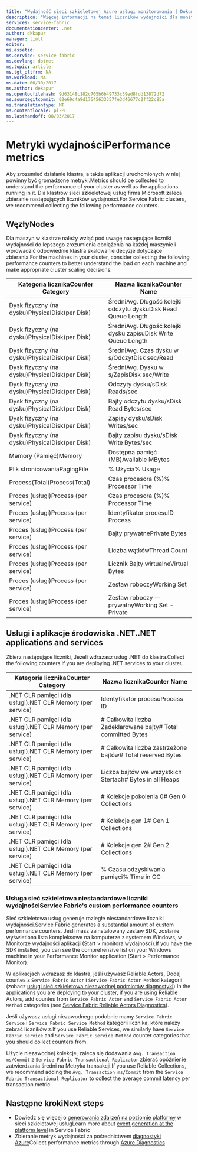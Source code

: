 ```yaml
---
title: "Wydajność sieci szkieletowej Azure usługi monitorowania | Dokumentacja firmy Microsoft"
description: "Więcej informacji na temat liczników wydajności dla monitorowania i diagnostyki klastrów sieci szkieletowej usług Azure."
services: service-fabric
documentationcenter: .net
author: dkkapur
manager: timlt
editor: 
ms.assetid: 
ms.service: service-fabric
ms.devlang: dotnet
ms.topic: article
ms.tgt_pltfrm: NA
ms.workload: NA
ms.date: 06/30/2017
ms.author: dekapur
ms.openlocfilehash: 9d63148c182c705b6b49733c59ed8fdd13872d72
ms.sourcegitcommit: 02e69c4a9d17645633357fe3d46677c2ff22c85a
ms.translationtype: MT
ms.contentlocale: pl-PL
ms.lasthandoff: 08/03/2017
---
```

# <a name="performance-metrics"></a><span data-ttu-id="c6ed3-103">Metryki wydajności</span><span class="sxs-lookup"><span data-stu-id="c6ed3-103">Performance metrics</span></span>

<span data-ttu-id="c6ed3-104">Aby zrozumieć działanie klastra, a także aplikacji uruchomionych w niej powinny być gromadzone metryki.</span><span class="sxs-lookup"><span data-stu-id="c6ed3-104">Metrics should be collected to understand the performance of your cluster as well as the applications running in it.</span></span> <span data-ttu-id="c6ed3-105">Dla klastrów sieci szkieletowej usług firma Microsoft zaleca zbieranie następujących liczników wydajności.</span><span class="sxs-lookup"><span data-stu-id="c6ed3-105">For Service Fabric clusters, we recommend collecting the following performance counters.</span></span>

## <a name="nodes"></a><span data-ttu-id="c6ed3-106">Węzły</span><span class="sxs-lookup"><span data-stu-id="c6ed3-106">Nodes</span></span>

<span data-ttu-id="c6ed3-107">Dla maszyn w klastrze należy wziąć pod uwagę następujące liczniki wydajności do lepszego zrozumienia obciążenia na każdej maszynie i wprowadzić odpowiednie klastra skalowanie decyzje dotyczące zbierania.</span><span class="sxs-lookup"><span data-stu-id="c6ed3-107">For the machines in your cluster, consider collecting the following performance counters to better understand the load on each machine and make appropriate cluster scaling decisions.</span></span>

| <span data-ttu-id="c6ed3-108">Kategoria licznika</span><span class="sxs-lookup"><span data-stu-id="c6ed3-108">Counter Category</span></span> | <span data-ttu-id="c6ed3-109">Nazwa licznika</span><span class="sxs-lookup"><span data-stu-id="c6ed3-109">Counter Name</span></span> |
| --- | --- |
| <span data-ttu-id="c6ed3-110">Dysk fizyczny (na dysku)</span><span class="sxs-lookup"><span data-stu-id="c6ed3-110">PhysicalDisk(per Disk)</span></span> | <span data-ttu-id="c6ed3-111">Średni</span><span class="sxs-lookup"><span data-stu-id="c6ed3-111">Avg.</span></span> <span data-ttu-id="c6ed3-112">Długość kolejki odczytu dysku</span><span class="sxs-lookup"><span data-stu-id="c6ed3-112">Disk Read Queue Length</span></span> |
| <span data-ttu-id="c6ed3-113">Dysk fizyczny (na dysku)</span><span class="sxs-lookup"><span data-stu-id="c6ed3-113">PhysicalDisk(per Disk)</span></span> | <span data-ttu-id="c6ed3-114">Średni</span><span class="sxs-lookup"><span data-stu-id="c6ed3-114">Avg.</span></span> <span data-ttu-id="c6ed3-115">Długość kolejki dysku zapisu</span><span class="sxs-lookup"><span data-stu-id="c6ed3-115">Disk Write Queue Length</span></span> |
| <span data-ttu-id="c6ed3-116">Dysk fizyczny (na dysku)</span><span class="sxs-lookup"><span data-stu-id="c6ed3-116">PhysicalDisk(per Disk)</span></span> | <span data-ttu-id="c6ed3-117">Średni</span><span class="sxs-lookup"><span data-stu-id="c6ed3-117">Avg.</span></span> <span data-ttu-id="c6ed3-118">Czas dysku w s/Odczyt</span><span class="sxs-lookup"><span data-stu-id="c6ed3-118">Disk sec/Read</span></span> |
| <span data-ttu-id="c6ed3-119">Dysk fizyczny (na dysku)</span><span class="sxs-lookup"><span data-stu-id="c6ed3-119">PhysicalDisk(per Disk)</span></span> | <span data-ttu-id="c6ed3-120">Średni</span><span class="sxs-lookup"><span data-stu-id="c6ed3-120">Avg.</span></span> <span data-ttu-id="c6ed3-121">Dysku w s/Zapis</span><span class="sxs-lookup"><span data-stu-id="c6ed3-121">Disk sec/Write</span></span> |
| <span data-ttu-id="c6ed3-122">Dysk fizyczny (na dysku)</span><span class="sxs-lookup"><span data-stu-id="c6ed3-122">PhysicalDisk(per Disk)</span></span> | <span data-ttu-id="c6ed3-123">Odczyty dysku/s</span><span class="sxs-lookup"><span data-stu-id="c6ed3-123">Disk Reads/sec</span></span> |
| <span data-ttu-id="c6ed3-124">Dysk fizyczny (na dysku)</span><span class="sxs-lookup"><span data-stu-id="c6ed3-124">PhysicalDisk(per Disk)</span></span> | <span data-ttu-id="c6ed3-125">Bajty odczytu dysku/s</span><span class="sxs-lookup"><span data-stu-id="c6ed3-125">Disk Read Bytes/sec</span></span> |
| <span data-ttu-id="c6ed3-126">Dysk fizyczny (na dysku)</span><span class="sxs-lookup"><span data-stu-id="c6ed3-126">PhysicalDisk(per Disk)</span></span> | <span data-ttu-id="c6ed3-127">Zapisy dysku/s</span><span class="sxs-lookup"><span data-stu-id="c6ed3-127">Disk Writes/sec</span></span> |
| <span data-ttu-id="c6ed3-128">Dysk fizyczny (na dysku)</span><span class="sxs-lookup"><span data-stu-id="c6ed3-128">PhysicalDisk(per Disk)</span></span> | <span data-ttu-id="c6ed3-129">Bajty zapisu dysku/s</span><span class="sxs-lookup"><span data-stu-id="c6ed3-129">Disk Write Bytes/sec</span></span> |
| <span data-ttu-id="c6ed3-130">Memory (Pamięć)</span><span class="sxs-lookup"><span data-stu-id="c6ed3-130">Memory</span></span> | <span data-ttu-id="c6ed3-131">Dostępna pamięć (MB)</span><span class="sxs-lookup"><span data-stu-id="c6ed3-131">Available MBytes</span></span> |
| <span data-ttu-id="c6ed3-132">Plik stronicowania</span><span class="sxs-lookup"><span data-stu-id="c6ed3-132">PagingFile</span></span> | <span data-ttu-id="c6ed3-133">% Użycia</span><span class="sxs-lookup"><span data-stu-id="c6ed3-133">% Usage</span></span> |
| <span data-ttu-id="c6ed3-134">Process(Total)</span><span class="sxs-lookup"><span data-stu-id="c6ed3-134">Process(Total)</span></span> | <span data-ttu-id="c6ed3-135">Czas procesora (%)</span><span class="sxs-lookup"><span data-stu-id="c6ed3-135">% Processor Time</span></span> |
| <span data-ttu-id="c6ed3-136">Proces (usługi)</span><span class="sxs-lookup"><span data-stu-id="c6ed3-136">Process (per service)</span></span> | <span data-ttu-id="c6ed3-137">Czas procesora (%)</span><span class="sxs-lookup"><span data-stu-id="c6ed3-137">% Processor Time</span></span> |
| <span data-ttu-id="c6ed3-138">Proces (usługi)</span><span class="sxs-lookup"><span data-stu-id="c6ed3-138">Process (per service)</span></span> | <span data-ttu-id="c6ed3-139">Identyfikator procesu</span><span class="sxs-lookup"><span data-stu-id="c6ed3-139">ID Process</span></span> |
| <span data-ttu-id="c6ed3-140">Proces (usługi)</span><span class="sxs-lookup"><span data-stu-id="c6ed3-140">Process (per service)</span></span> | <span data-ttu-id="c6ed3-141">Bajty prywatne</span><span class="sxs-lookup"><span data-stu-id="c6ed3-141">Private Bytes</span></span> |
| <span data-ttu-id="c6ed3-142">Proces (usługi)</span><span class="sxs-lookup"><span data-stu-id="c6ed3-142">Process (per service)</span></span> | <span data-ttu-id="c6ed3-143">Liczba wątków</span><span class="sxs-lookup"><span data-stu-id="c6ed3-143">Thread Count</span></span> |
| <span data-ttu-id="c6ed3-144">Proces (usługi)</span><span class="sxs-lookup"><span data-stu-id="c6ed3-144">Process (per service)</span></span> | <span data-ttu-id="c6ed3-145">Licznik Bajty wirtualne</span><span class="sxs-lookup"><span data-stu-id="c6ed3-145">Virtual Bytes</span></span> |
| <span data-ttu-id="c6ed3-146">Proces (usługi)</span><span class="sxs-lookup"><span data-stu-id="c6ed3-146">Process (per service)</span></span> | <span data-ttu-id="c6ed3-147">Zestaw roboczy</span><span class="sxs-lookup"><span data-stu-id="c6ed3-147">Working Set</span></span> |
| <span data-ttu-id="c6ed3-148">Proces (usługi)</span><span class="sxs-lookup"><span data-stu-id="c6ed3-148">Process (per service)</span></span> | <span data-ttu-id="c6ed3-149">Zestaw roboczy — prywatny</span><span class="sxs-lookup"><span data-stu-id="c6ed3-149">Working Set - Private</span></span> |

## <a name="net-applications-and-services"></a><span data-ttu-id="c6ed3-150">Usługi i aplikacje środowiska .NET.</span><span class="sxs-lookup"><span data-stu-id="c6ed3-150">.NET applications and services</span></span>

<span data-ttu-id="c6ed3-151">Zbierz następujące liczniki, Jeżeli wdrażasz usług .NET do klastra.</span><span class="sxs-lookup"><span data-stu-id="c6ed3-151">Collect the following counters if you are deploying .NET services to your cluster.</span></span> 

| <span data-ttu-id="c6ed3-152">Kategoria licznika</span><span class="sxs-lookup"><span data-stu-id="c6ed3-152">Counter Category</span></span> | <span data-ttu-id="c6ed3-153">Nazwa licznika</span><span class="sxs-lookup"><span data-stu-id="c6ed3-153">Counter Name</span></span> |
| --- | --- |
| <span data-ttu-id="c6ed3-154">.NET CLR pamięci (dla usługi)</span><span class="sxs-lookup"><span data-stu-id="c6ed3-154">.NET CLR Memory (per service)</span></span> | <span data-ttu-id="c6ed3-155">Identyfikator procesu</span><span class="sxs-lookup"><span data-stu-id="c6ed3-155">Process ID</span></span> |
| <span data-ttu-id="c6ed3-156">.NET CLR pamięci (dla usługi)</span><span class="sxs-lookup"><span data-stu-id="c6ed3-156">.NET CLR Memory (per service)</span></span> | <span data-ttu-id="c6ed3-157"># Całkowita liczba Zadeklarowane bajty</span><span class="sxs-lookup"><span data-stu-id="c6ed3-157"># Total committed Bytes</span></span> |
| <span data-ttu-id="c6ed3-158">.NET CLR pamięci (dla usługi)</span><span class="sxs-lookup"><span data-stu-id="c6ed3-158">.NET CLR Memory (per service)</span></span> | <span data-ttu-id="c6ed3-159"># Całkowita liczba zastrzeżone bajtów</span><span class="sxs-lookup"><span data-stu-id="c6ed3-159"># Total reserved Bytes</span></span> |
| <span data-ttu-id="c6ed3-160">.NET CLR pamięci (dla usługi)</span><span class="sxs-lookup"><span data-stu-id="c6ed3-160">.NET CLR Memory (per service)</span></span> | <span data-ttu-id="c6ed3-161">Liczba bajtów we wszystkich Stertach</span><span class="sxs-lookup"><span data-stu-id="c6ed3-161"># Bytes in all Heaps</span></span> |
| <span data-ttu-id="c6ed3-162">.NET CLR pamięci (dla usługi)</span><span class="sxs-lookup"><span data-stu-id="c6ed3-162">.NET CLR Memory (per service)</span></span> | <span data-ttu-id="c6ed3-163"># Kolekcje pokolenia 0</span><span class="sxs-lookup"><span data-stu-id="c6ed3-163"># Gen 0 Collections</span></span> |
| <span data-ttu-id="c6ed3-164">.NET CLR pamięci (dla usługi)</span><span class="sxs-lookup"><span data-stu-id="c6ed3-164">.NET CLR Memory (per service)</span></span> | <span data-ttu-id="c6ed3-165"># Kolekcje gen 1</span><span class="sxs-lookup"><span data-stu-id="c6ed3-165"># Gen 1 Collections</span></span> |
| <span data-ttu-id="c6ed3-166">.NET CLR pamięci (dla usługi)</span><span class="sxs-lookup"><span data-stu-id="c6ed3-166">.NET CLR Memory (per service)</span></span> | <span data-ttu-id="c6ed3-167"># Kolekcje gen 2</span><span class="sxs-lookup"><span data-stu-id="c6ed3-167"># Gen 2 Collections</span></span> |
| <span data-ttu-id="c6ed3-168">.NET CLR pamięci (dla usługi)</span><span class="sxs-lookup"><span data-stu-id="c6ed3-168">.NET CLR Memory (per service)</span></span> | <span data-ttu-id="c6ed3-169">% Czasu odzyskiwania pamięci</span><span class="sxs-lookup"><span data-stu-id="c6ed3-169">% Time in GC</span></span> |

### <a name="service-fabrics-custom-performance-counters"></a><span data-ttu-id="c6ed3-170">Usługa sieć szkieletowa niestandardowe liczniki wydajności</span><span class="sxs-lookup"><span data-stu-id="c6ed3-170">Service Fabric's custom performance counters</span></span>

<span data-ttu-id="c6ed3-171">Sieć szkieletowa usług generuje rozległe niestandardowe liczniki wydajności.</span><span class="sxs-lookup"><span data-stu-id="c6ed3-171">Service Fabric generates a substantial amount of custom performance counters.</span></span> <span data-ttu-id="c6ed3-172">Jeśli masz zainstalowany zestaw SDK, zostanie wyświetlona lista kompleksowe na komputerze z systemem Windows, w Monitorze wydajności aplikacji (Start > monitora wydajności).</span><span class="sxs-lookup"><span data-stu-id="c6ed3-172">If you have the SDK installed, you can see the comprehensive list on your Windows machine in your Performance Monitor application (Start > Performance Monitor).</span></span> 

<span data-ttu-id="c6ed3-173">W aplikacjach wdrażasz do klastra, jeśli używasz Reliable Actors, Dodaj countes z `Service Fabric Actor` i `Service Fabric Actor Method` kategorii (zobacz [usługi sieć szkieletowa niezawodnej podmiotów diagnostyki](service-fabric-reliable-actors-diagnostics.md)).</span><span class="sxs-lookup"><span data-stu-id="c6ed3-173">In the applications you are deploying to your cluster, if you are using Reliable Actors, add countes from `Service Fabric Actor` and `Service Fabric Actor Method` categories (see [Service Fabric Reliable Actors Diagnostics](service-fabric-reliable-actors-diagnostics.md)).</span></span>

<span data-ttu-id="c6ed3-174">Jeśli używasz usługi niezawodnego podobnie mamy `Service Fabric Service` i `Service Fabric Service Method` kategorii licznika, które należy zebrać liczników z.</span><span class="sxs-lookup"><span data-stu-id="c6ed3-174">If you use Reliable Services, we similarly have `Service Fabric Service` and `Service Fabric Service Method` counter categories that you should collect counters from.</span></span> 

<span data-ttu-id="c6ed3-175">Użycie niezawodnej kolekcje, zaleca się dodawania `Avg. Transaction ms/Commit` z `Service Fabric Transactional Replicator` zbierać opóźnienie zatwierdzania średni na Metryka transakcji.</span><span class="sxs-lookup"><span data-stu-id="c6ed3-175">If you use Reliable Collections, we recommend adding the `Avg. Transaction ms/Commit` from the `Service Fabric Transactional Replicator` to collect the average commit latency per transaction metric.</span></span>


## <a name="next-steps"></a><span data-ttu-id="c6ed3-176">Następne kroki</span><span class="sxs-lookup"><span data-stu-id="c6ed3-176">Next steps</span></span>

* <span data-ttu-id="c6ed3-177">Dowiedz się więcej o [generowania zdarzeń na poziomie platformy](service-fabric-diagnostics-event-generation-infra.md) w sieci szkieletowej usług</span><span class="sxs-lookup"><span data-stu-id="c6ed3-177">Learn more about [event generation at the platform level](service-fabric-diagnostics-event-generation-infra.md) in Service Fabric</span></span>
* <span data-ttu-id="c6ed3-178">Zbieranie metryk wydajności za pośrednictwem [diagnostyki Azure](service-fabric-diagnostics-event-aggregation-wad.md)</span><span class="sxs-lookup"><span data-stu-id="c6ed3-178">Collect performance metrics through [Azure Diagnostics](service-fabric-diagnostics-event-aggregation-wad.md)</span></span>
